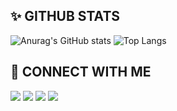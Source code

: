 ## ✨ GITHUB STATS
![Anurag's GitHub stats](https://github-readme-stats.vercel.app/api?username=Kylan1940&show_icons=false&theme=shadow_green&include_all_commits=true&cache_seconds=1800)
![Top Langs](https://github-readme-stats.vercel.app/api/top-langs/?username=Kylan1940&hide_progress=true&theme=solarized-light)

## 🔗 CONNECT WITH ME
<a href="https://www.youtube.com/c/Kylan1940"><img src="https://web.kylan1940.site/img/icon/youtube.svg"></a>
    <a href="https://www.instagram.com/c/nx.kyln"><img src="https://web.kylan1940.site/img/icon/instagram.svg"></a>
    <a href="https://www.github.com/c/Kylan1940"><img src="https://web.kylan1940.site/img/icon/github.svg"></a>
    <a href="https://web.kylan1940.site"><img src="https://web.kylan1940.site/img/icon/website.svg"></a>